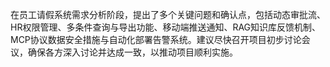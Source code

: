 在员工请假系统需求分析阶段，提出了多个关键问题和确认点，包括动态审批流、HR权限管理、多条件查询与导出功能、移动端推送通知、RAG知识库反馈机制、MCP协议数据安全措施与自动化部署告警系统。建议尽快召开项目初步讨论会议，确保各方深入讨论并达成一致，以推动项目顺利实施。
